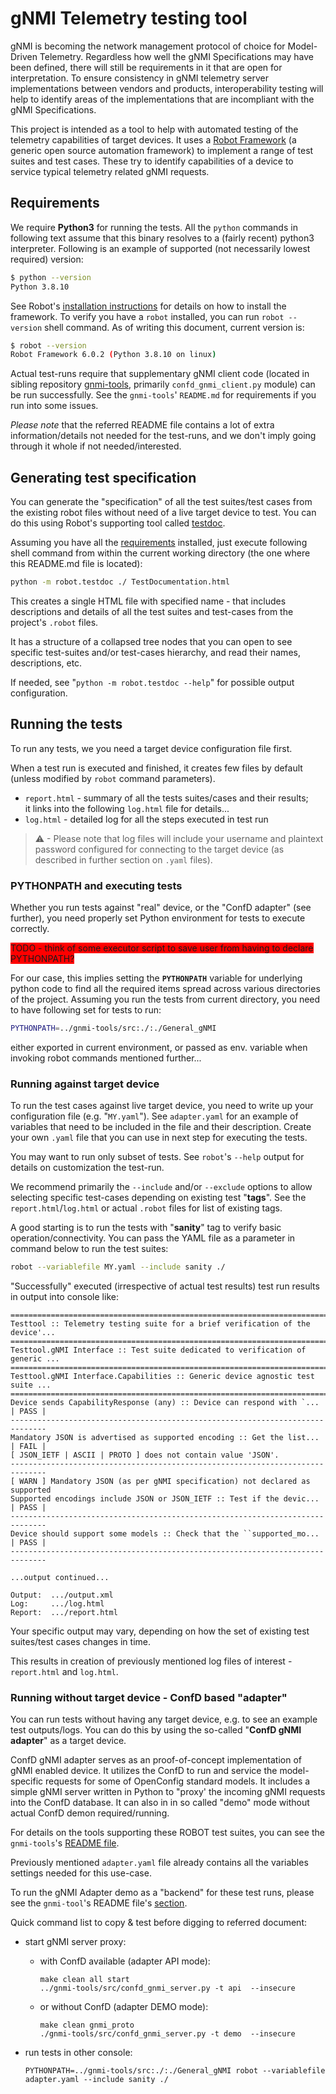 # gNMI Telemetry testing tool

gNMI is becoming the network management protocol of choice for Model-Driven Telemetry.  Regardless how well the gNMI Specifications
may have been defined, there will still be requirements in it that are open for interpretation.  To ensure consistency in gNMI
telemetry server implementations between vendors and products, interoperability testing will help to identify areas of the
implementations that are incompliant with the gNMI Specifications.

This project is intended as a tool to help with automated testing of the telemetry capabilities of target devices.
It uses a [Robot Framework](https://robotframework.org/) (a generic open source automation framework) to implement a range of test suites and
test cases. These try to identify capabilities of a device to service typical telemetry related gNMI requests.

## Requirements

We require **Python3** for running the tests. All the `python` commands in following text assume that this binary resolves to a (fairly recent) python3 interpreter. Following is an example of supported (not necessarily lowest required) version:

```bash
$ python --version
Python 3.8.10
```

See Robot's [installation instructions](https://robotframework.org/robotframework/latest/RobotFrameworkUserGuide.html#installation-instructions) for details on how to install the framework. To verify you have a `robot` installed, you can run `robot --version` shell command. As of writing this document, current version is:

```bash
$ robot --version
Robot Framework 6.0.2 (Python 3.8.10 on linux)
```

Actual test-runs require that supplementary gNMI client code (located in sibling repository [gnmi-tools](https://github.com/ConfD-Developer/gnmi-tools), primarily `confd_gnmi_client.py` module) can be run successfully. See the `gnmi-tools`' `README.md` for requirements if you run into some issues.

*Please note* that the referred README file contains a lot of extra information/details not needed for the test-runs, and we don't imply going through it whole if not needed/interested.

## Generating test specification

You can generate the "specification" of all the test suites/test cases from
the existing robot files without need of a live target device to test.
You can do this using Robot's supporting tool called [testdoc](https://robotframework.org/robotframework/latest/RobotFrameworkUserGuide.html#test-data-documentation-tool-testdoc).

Assuming you have all the [requirements](#requirements) installed, just execute following shell command from within the current working directory (the one where this README.md file is located):

```bash
python -m robot.testdoc ./ TestDocumentation.html
```

This creates a single HTML file with specified name - that includes descriptions and details of all the test suites and test-cases from the project's `.robot` files.

It has a structure of a collapsed tree nodes that you can open to see specific test-suites and/or test-cases hierarchy, and read their names, descriptions, etc.

If needed, see "`python -m robot.testdoc --help`" for possible output configuration.

## Running the tests

To run any tests, we you need a target device configuration file first.

When a test run is executed and finished, it creates few files by default (unless modified by `robot` command parameters).
- `report.html` - summary of all the tests suites/cases and their results;<br/>
    it links into the following `log.html` file for details...
- `log.html` - detailed log for all the steps executed in test run

> &#9888; - Please note that log files will include your username and plaintext password configured for connecting to the target device (as described in further section on `.yaml` files).

### PYTHONPATH and executing tests

Whether you run tests against "real" device, or the "ConfD adapter" (see further), you need properly set Python environment for tests to execute correctly.

<span style="background-color:red">TODO - think of some executor script to save user from having to declare PYTHONPATH?</span>

For our case, this implies setting the **`PYTHONPATH`** variable for underlying python code to find all the required items spread across various directories of the project. Assuming you run the tests from current directory, you need to have following set for tests to run:

```bash
PYTHONPATH=../gnmi-tools/src:./:./General_gNMI
```

either exported in current environment, or passed as env. variable when invoking robot commands mentioned further...

### Running against target device

To run the test cases against live target device, you need to write up your configuration file (e.g. "`MY.yaml`"). See `adapter.yaml` for an example of variables that need to be included in the file and their description. Create your own `.yaml` file that you can use in next step for executing the tests.

You may want to run only subset of tests. See `robot`'s `--help` output for details on customization the test-run.

We recommend primarily the `--include` and/or `--exclude` options to allow selecting specific test-cases depending on existing test "**tags**". See the `report.html`/`log.html` or actual `.robot` files  for list of existing tags.

A good starting is to run the tests with "**sanity**" tag to verify basic operation/connectivity. You can pass the YAML file as a parameter in command below to run the test suites:

```bash
robot --variablefile MY.yaml --include sanity ./
```

"Successfully" executed (irrespective of actual test results) test run results in output into console like:

```text
==============================================================================
Testtool :: Telemetry testing suite for a brief verification of the device'...
==============================================================================
Testtool.gNMI Interface :: Test suite dedicated to verification of generic ...
==============================================================================
Testtool.gNMI Interface.Capabilities :: Generic device agnostic test suite ...
==============================================================================
Device sends CapabilityResponse (any) :: Device can respond with `... | PASS |
------------------------------------------------------------------------------
Mandatory JSON is advertised as supported encoding :: Get the list... | FAIL |
[ JSON_IETF | ASCII | PROTO ] does not contain value 'JSON'.
------------------------------------------------------------------------------
[ WARN ] Mandatory JSON (as per gNMI specification) not declared as supported
Supported encodings include JSON or JSON_IETF :: Test if the devic... | PASS |
------------------------------------------------------------------------------
Device should support some models :: Check that the ``supported_mo... | PASS |
------------------------------------------------------------------------------

...output continued...

Output:  .../output.xml
Log:     .../log.html
Report:  .../report.html
```

Your specific output may vary, depending on how the set of existing test suites/test cases changes in time.

This results in creation of previously mentioned log files of interest - `report.html` and `log.html`.

### Running without target device - ConfD based "adapter"

You can run tests without having any target device, e.g. to see an example test outputs/logs. You can do this by using the so-called "**ConfD gNMI adapter**" as a target device.

ConfD gNMI adapter serves as an proof-of-concept implementation of gNMI enabled device. It utilizes the ConfD to run and service the model-specific requests for some of OpenConfig standard models. It includes a simple gNMI server written in Python to "proxy' the incoming gNMI requests into the ConfD database. It can also in in so called "demo" mode without actual ConfD demon required/running.

For details on the tools supporting these ROBOT test suites, you can see the `gnmi-tools`'s [README file](https://github.com/ConfD-Developer/gnmi-tools).

Previously mentioned `adapter.yaml` file already contains all the variables settings needed for this use-case.

To run the gNMI Adapter demo as a "backend" for these test runs, please see the `gnmi-tool`'s README file's [section](https://github.com/ConfD-Developer/gnmi-tools/blob/main/docs/ConfD_gNMI_adapter.adoc#running-gnmi-adapter-demo).

Quick command list to copy & test before digging to referred document:

- start gNMI server proxy:

  - with ConfD available (adapter API mode):
    ```
    make clean all start
    ../gnmi-tools/src/confd_gnmi_server.py -t api  --insecure
    ```

  - or without ConfD (adapter DEMO mode):
    ```
    make clean gnmi_proto
    ./gnmi-tools/src/confd_gnmi_server.py -t demo  --insecure
    ```
- run tests in other console:

    ```
    PYTHONPATH=../gnmi-tools/src:./:./General_gNMI robot --variablefile adapter.yaml --include sanity ./
    ```
